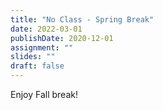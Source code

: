 ```yaml
---
title: "No Class - Spring Break"
date: 2022-03-01
publishDate: 2020-12-01
assignment: ""
slides: ""
draft: false
---
```


Enjoy Fall break!
